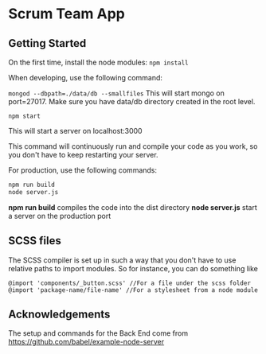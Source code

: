 # Scrum Team App

## Getting Started

On the first time, install the node modules:
`npm install`

When developing, use the following command:

`mongod --dbpath=./data/db --smallfiles`
This will start mongo on port=27017. Make sure you have data/db directory created in the root level.

`npm start`

This will start a server on localhost:3000

This command will continuously run and compile your code as you work, so you don't have to keep restarting your server.

For production, use the following commands:
```bash
npm run build
node server.js
```

**npm run build** compiles the code into the dist directory
**node server.js** start a server on the production port

## SCSS files

The SCSS compiler is set up in such a way that you don't have to use relative paths to import modules. So for instance, you can do something like

```
@import 'components/_button.scss' //For a file under the scss folder
@import 'package-name/file-name' //For a stylesheet from a node module
```

## Acknowledgements

The setup and commands for the Back End come from https://github.com/babel/example-node-server
